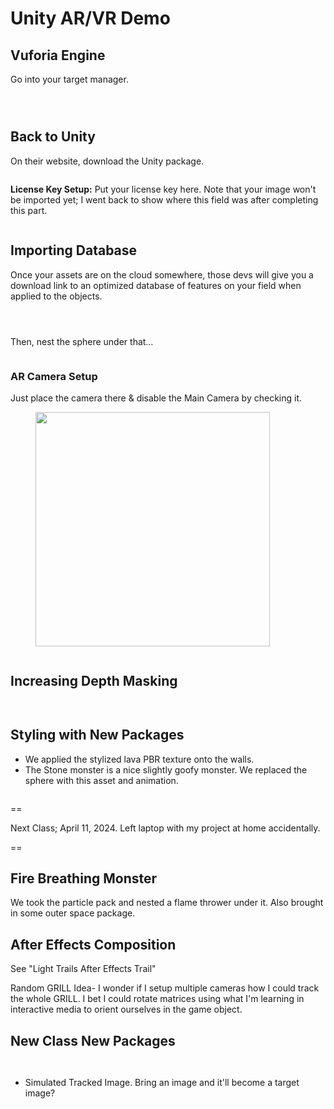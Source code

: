 # Unity AR/VR Demo

## Vuforia Engine

Go into your target manager.

<figure><img src="../../../.gitbook/assets/image (2) (1) (1) (1) (1) (1) (1).png" alt=""><figcaption></figcaption></figure>

<figure><img src="../../../.gitbook/assets/image (1) (1) (1) (1) (1) (1) (1) (1) (1) (1) (1) (1).png" alt=""><figcaption></figcaption></figure>

<figure><img src="../../../.gitbook/assets/image (1) (1) (1) (1) (1) (1) (1) (1) (1) (1) (1).png" alt=""><figcaption></figcaption></figure>

## Back to Unity

On their website, download the Unity package.&#x20;

<figure><img src="../../../.gitbook/assets/image (3) (1) (1) (1) (1).png" alt=""><figcaption></figcaption></figure>



**License Key Setup:** Put your license key here. Note that your image won't be imported yet; I went back to show where this field was after completing this part.

<figure><img src="../../../.gitbook/assets/image (10).png" alt=""><figcaption></figcaption></figure>

## Importing Database

Once your assets are on the cloud somewhere, those devs will give you a download link to an optimized database of features on your field when applied to the objects.

<figure><img src="../../../.gitbook/assets/image (4) (1) (1) (1).png" alt=""><figcaption></figcaption></figure>





<figure><img src="../../../.gitbook/assets/image (5) (1) (1) (1).png" alt=""><figcaption></figcaption></figure>



<figure><img src="../../../.gitbook/assets/image (6) (1).png" alt=""><figcaption></figcaption></figure>



Then, nest the sphere under that…

<figure><img src="../../../.gitbook/assets/image (7) (1).png" alt=""><figcaption></figcaption></figure>

### AR Camera Setup

Just place the camera there & disable the Main Camera by checking it.&#x20;

<figure><img src="../../../.gitbook/assets/image (9).png" alt="" width="375"><figcaption></figcaption></figure>



<figure><img src="../../../.gitbook/assets/image (8).png" alt=""><figcaption></figcaption></figure>

## Increasing Depth Masking

<figure><img src="../../../.gitbook/assets/image (11).png" alt=""><figcaption></figcaption></figure>

<figure><img src="../../../.gitbook/assets/image (12).png" alt=""><figcaption></figcaption></figure>

## Styling with New Packages

* We applied the stylized lava PBR texture onto the walls.
* The Stone monster is a nice slightly goofy monster. We replaced the sphere with this asset and animation.

<figure><img src="../../../.gitbook/assets/CleanShot 2024-04-09 at 10.35.08@2x.png" alt=""><figcaption></figcaption></figure>



\==

Next Class; April 11, 2024. Left laptop with my project at home accidentally.

\==

## Fire Breathing Monster

We took the particle pack and nested a flame thrower under it. Also brought in some outer space package.

## After Effects Composition

See "Light Trails After Effects Trail"

Random GRILL Idea- I wonder if I setup multiple cameras how I could track the whole GRILL. I bet I could rotate matrices using what I'm learning in interactive media to orient ourselves in the game object.

## New Class New Packages

<figure><img src="../../../.gitbook/assets/CleanShot 2024-04-16 at 09.49.57@2x.png" alt=""><figcaption></figcaption></figure>

<figure><img src="../../../.gitbook/assets/CleanShot 2024-04-16 at 09.58.36@2x.png" alt=""><figcaption></figcaption></figure>

* Simulated Tracked Image. Bring an image and it'll become a target image?
